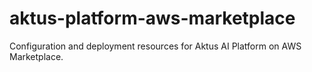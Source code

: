 # aktus-platform-aws-marketplace
Configuration and deployment resources for Aktus AI Platform on AWS Marketplace.
